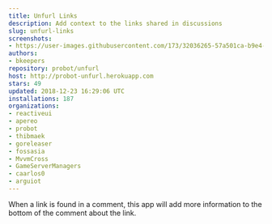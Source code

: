 ```yaml
---
title: Unfurl Links
description: Add context to the links shared in discussions
slug: unfurl-links
screenshots:
- https://user-images.githubusercontent.com/173/32036265-57a501ca-b9e4-11e7-9db3-52374fb7290c.png
authors:
- bkeepers
repository: probot/unfurl
host: http://probot-unfurl.herokuapp.com
stars: 49
updated: 2018-12-23 16:29:06 UTC
installations: 187
organizations:
- reactiveui
- apereo
- probot
- thibmaek
- goreleaser
- fossasia
- MvvmCross
- GameServerManagers
- caarlos0
- arguiot
---
```


When a link is found in a comment, this app will add more information to the bottom of the comment about the link.
